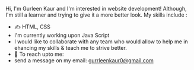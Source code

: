 Hi, I'm Gurleen Kaur and I'm interested in website development! Although, I'm still a learner and trying to give it a more better look.
My skills include :
- ✍️ HTML, CSS
- I'm currently working upon Java Script
- I would like to collaborate with any team who would allow to help me in ehancing my skills & teach me to strive better.
- 📧 To reach upto me:
- send a message on my email: gurrleenkaur0@gmail.com

<!---
gurleen2003/gurleen2003 is a ✨ special ✨ repository because its `README.md` (this file) appears on your GitHub profile.
You can click the Preview link to take a look at your changes.
--->
